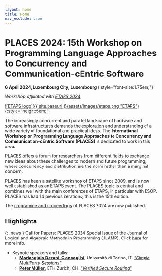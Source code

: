 ```yaml
---
layout: home
title: Home
nav_exclude: true
---
```


# PLACES 2024: 15th Workshop on Programming Language Approaches to Concurrency and Communication-cEntric Software

**6 April 2024, Luxembourg City, Luxembourg**
{:style="font-size:1.75em;"}

_Workshop affiliated with [ETAPS 2024](https://etaps.org/2024)_

[![ETAPS logo]({{ site.baseurl }}/assets/images/etaps.png "ETAPS"){:style="height:5em;"}](https://etaps.org/2024)

The increasingly concurrent and parallel landscape of hardware and software
infrastructures demands the exploration and understanding of a wide variety of
foundational and practical ideas. The **International Workshop on Programming
Language Approaches to Concurrency and Communication-cEntric Software (PLACES)**
is dedicated to work in this area.

PLACES offers a forum for researchers from different fields to exchange new
ideas about these challenges to modern and future programming, where concurrency
and distribution are the norm rather than a marginal concern.

PLACES has been a satellite workshop of ETAPS since 2009, and is now well
established as an ETAPS event.  The PLACES topic is central and combines well
with the main conferences of ETAPS, in particular with ESOP. 
PLACES has had 14 previous iterations; this is the 15th edition.

The [programme and proceedings](programme-proceedings) of PLACES 2024 are now published.


## Highlights

{: .news }
Call for Papers: PLACES 2024 Special Issue of the Journal of Logical and Algebraic Methods in Programming (JLAMP).  Click [here](cfp-special) for more info.

* Keynote speakers and talks:
  - **[Mariangiola Dezani-Ciancaglini](http://www.di.unito.it/~dezani/)**, Università di Torino, IT. *["Simple MultiParty Sessions"](programme-proceedings#keynote2)*
  - **[Peter Müller](http://www.pm.inf.ethz.ch/people/personal/pmueller-pers.html)**,  ETH Zurich, CH. *["Verified Secure Routing"](programme-proceedings#keynote1)*

